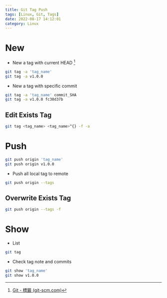 ```yaml
---
title: Git Tag Push
tags: [Linux, Git, Tags]
date: 2022-08-17 14:12:01
category: Linux
---
```


# New

- New a tag with current HEAD [^1]
[^1]:[Git - 標籤 (git-scm.com)](https://git-scm.com/book/zh-tw/v2/Git-%E5%9F%BA%E7%A4%8E-%E6%A8%99%E7%B1%A4)

```bash
git tag -a 'tag_name'
git tag -a v1.0.0
```

- New a tag with specific commit

```bash
git tag -a 'tag_name' commit_SHA
git tag -a v1.0.0 fc30d37b
```

## Edit Exists Tag

```bash
git tag <tag_name> <tag_name>^{} -f -a
```

# Push

```bash
git push origin 'tag_name'
git push origin v1.0.0
```

- Push all local tag to remote

```bash
git push origin --tags
```

## Overwrite Exists Tag

```bash
git push origin --tags -f
```

# Show

- List

```bash
git tag
```

- Check tag note and commits

```bash
git show 'tag_name'
git show v1.0.0
```
